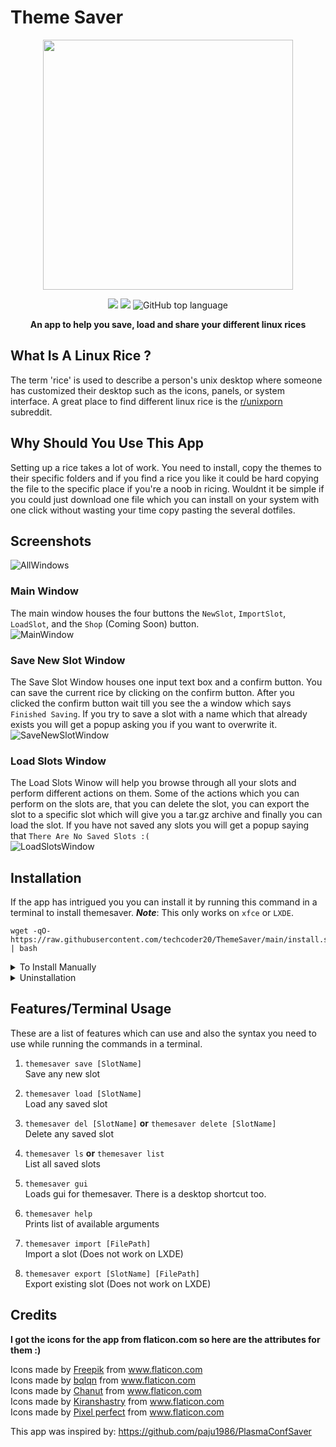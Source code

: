 # Theme Saver
<p align="center">
  <img width="400" src="https://raw.githubusercontent.com/techcoder20/ThemeSaver/main/GUI/Icons/ThemeSaverLogo.png">  
</p>


<p align="center">
  <img src="https://img.shields.io/badge/Platform-GNU/Linux-orange?style=for-the-badge&logo=Linux">

  <img src="https://img.shields.io/badge/DE-XFCE/LXDE-blue?style=for-the-badge&logo=XFCE">

  <img alt="GitHub top language" src="https://img.shields.io/github/languages/top/techcoder20/themesaver?logo=Python&style=for-the-badge">

</p>

<p align="center">
<b> An app to help you save, load and share your different linux rices </b>
</p>

## What Is A Linux Rice ?
The term 'rice' is used to describe a person's unix desktop where someone has customized their desktop such as the icons, panels, or system interface. A great place to find different linux rice is the [r/unixporn](https://www.reddit.com/r/unixporn) subreddit.   

## Why Should You Use This App
Setting up a rice takes a lot of work. You need to install, copy the themes to their specific folders and if you find a rice you like it could be hard copying the file to the specific place if you're a noob in ricing. Wouldnt it be simple if you could just download one file which you can install on your system with one click without wasting your time copy pasting the several dotfiles. 

## Screenshots
![AllWindows](https://raw.githubusercontent.com/techcoder20/ThemeSaver/main/Screenshots/AllWindows.png)

### Main Window
The main window houses the four buttons the `NewSlot`, `ImportSlot`, `LoadSlot`, and the `Shop` (Coming Soon) button.    
![MainWindow](https://raw.githubusercontent.com/techcoder20/ThemeSaver/main/Screenshots/MainWindow.png)

### Save New Slot Window
The Save Slot Window houses one input text box and a confirm button. You can save the current rice by clicking on the confirm button. After you clicked the confirm button wait till you see the a window which says `Finished Saving`. If you try to save a slot with a name which that already exists you will get a popup asking you if you want to overwrite it.  
![SaveNewSlotWindow](https://raw.githubusercontent.com/techcoder20/ThemeSaver/main/Screenshots/SaveNewSlotWindow.png)

### Load Slots Window
The Load Slots Winow will help you browse through all your slots and perform different actions on them. Some of the actions which you can perform on the slots are, that you can delete the slot, you can export the slot to a specific slot which will give you a tar.gz archive and finally you can load the slot. If you have not saved any slots you will get a popup saying that `There Are No Saved Slots :(`  
![LoadSlotsWindow](https://raw.githubusercontent.com/techcoder20/ThemeSaver/main/Screenshots/LoadSlotsWindow.png)


## Installation
If the app has intrigued you you can install it by running this command in a terminal to install themesaver. ***Note***: This only works on `xfce` or `LXDE`.
```
wget -qO- https://raw.githubusercontent.com/techcoder20/ThemeSaver/main/install.sh | bash
```

<details>
<summary>To Install Manually</summary>
To manually install ThemeSaver:
 
```
git clone https://github.com/techcoer20/themesaver ~/ThemeSaver
~/ThemeSaver/install.sh
```
</details>

<details>
<summary>Uninstallation</summary>
If you dont like themesaver for some reason you can uninstall by running this command in a terminal.  

```
themesaver uninstall
```
</details>   

## Features/Terminal Usage
These are a list of features which can use and also the syntax you need to use while running the commands in a terminal.
1. `themesaver save [SlotName]`   
Save any new slot

2. `themesaver load [SlotName]`   
Load any saved slot

3. `themesaver del [SlotName]`  **or** `themesaver delete [SlotName]`  
Delete any saved slot

4. `themesaver ls`  **or** `themesaver list`  
List all saved slots

5. `themesaver gui`   
Loads gui for themesaver. There is a desktop shortcut too.

5. `themesaver help`  
Prints list of available arguments

6. `themesaver import [FilePath]`  
Import a slot (Does not work on LXDE)

7. `themesaver export [SlotName] [FilePath]`  
Export existing slot (Does not work on LXDE)

## Credits

<b>I got the icons for the app from flaticon.com so here are the attributes for them :)</b>   
<div>Icons made by <a href="https://www.freepik.com" title="Freepik">Freepik</a> from <a href="https://www.flaticon.com/" title="Flaticon">www.flaticon.com</a></div>
<div>Icons made by <a href="https://www.flaticon.com/authors/bqlqn" title="bqlqn">bqlqn</a> from <a href="https://www.flaticon.com/" title="Flaticon">www.flaticon.com</a></div>
<div>Icons made by <a href="https://www.flaticon.com/authors/chanut" title="Chanut">Chanut</a> from <a href="https://www.flaticon.com/" title="Flaticon">www.flaticon.com</a></div>
<div>Icons made by <a href="https://www.flaticon.com/authors/kiranshastry" title="Kiranshastry">Kiranshastry</a> from <a href="https://www.flaticon.com/" title="Flaticon">www.flaticon.com</a></div>
<div>Icons made by <a href="https://www.flaticon.com/authors/pixel-perfect" title="Pixel perfect">Pixel perfect</a> from <a href="https://www.flaticon.com/" title="Flaticon">www.flaticon.com</a></div>       
   
   
This app was inspired by: https://github.com/paju1986/PlasmaConfSaver

